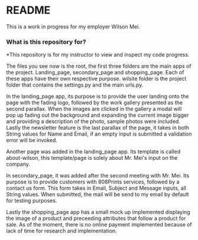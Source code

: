 # README #

This is a work in progress for my employer Wilson Mei.

### What is this repository for? ###

*This repository is for my instructor to view and inspect my code progress.

The files you see now is the root, the first three folders are the main apps of the project. 
Landing_page, secondary_page and shopping_page. Each of these apps have their own respective purpose.
wilsite folder is the project folder that contains the settings.py and the main urls.py.

In the landing_page app, its purpose is to provide the user landing onto the page with the fading logo, 
followed by the work gallery presented as the second parallax. When the images are clicked in the gallery 
a modal will pop up fading out the background and expanding the current image bigger and providing a 
description of the photo, sample photos were included. Lastly the newsletter feature is the last parallax 
of the page, it takes in both String values for Name and Email, if an empty input is submitted a validation 
error will be invoked.

Another page was added in the landing_page app. Its template is called about-wilson, this template/page is solely 
about Mr. Mei's input on the company.

In secondary_page, it was added after the second meeting with Mr. Mei. Its purpose is to provide customers with 
808Prints services, followed by a contact us form. This form takes in Email, Subject and Message inputs, all String 
values. When submitted, the mail will be send to my email by default for testing purposes.

Lastly the shopping_page app has a small mock up implemented displaying the image of a product and preceeding attributes 
that follow a product for sale. As of the moment, there is no online payment implemented because of lack of time for research 
and implementation.
